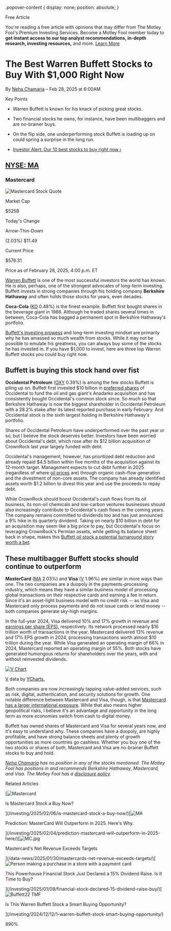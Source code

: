 .popover-content { display: none; position: absolute; }

Free Article[](#)

You're reading a free article with opinions that may differ from The Motley Fool's Premium Investing Services. Become a Motley Fool member today to **get instant access to our top analyst recommendations, in-depth research, investing resources,** and more. [Learn More](https://www.fool.com/mms/mark/op-free-tbox-art)

The Best Warren Buffett Stocks to Buy With $1,000 Right Now
===========================================================

By [Neha Chamaria](/author/2132/) – Feb 28, 2025 at 6:00AM

Key Points

*   Warren Buffett is known for his knack of picking great stocks.
    
*   Two financial stocks he owns, for instance, have been multibaggers and are no-brainer buys.
    
*   On the flip side, one underperforming stock Buffett is loading up on could spring a surprise in the long run.
    
*   [Investor Alert: Our 10 best stocks to buy right now ›](https://www.fool.com/mms/mark/e-sa-nonbbn-kp?aid=10969&source=isaedikp0000035)
    

[NYSE: MA](/quote/nyse/ma/)
---------------------------

### Mastercard

![Mastercard Stock Quote](https://g.foolcdn.com/art/companylogos/mark/MA.png)

Market Cap

$525B

Today's Change

Arrow-Thin-Down

(2.03%) $11.49

Current Price

$576.31

Price as of February 28, 2025, 4:00 p.m. ET

[Warren Buffett](https://www.fool.com/investing/how-to-invest/famous-investors/warren-buffett-investments/who-is-warren-buffett/) is one of the most successful investors the world has known. He is also, perhaps, one of the strongest advocates of long-term investing. Buffett invests in strong companies through his holding company **Berkshire Hathaway** and often holds those stocks for years, even decades.

**Coca-Cola** ([KO](/quote/nyse/ko/) 0.48%) is the finest example. Buffett first bought shares in the beverage giant in 1988. Although he traded shares several times in between, Coca-Cola has bagged a permanent spot in Berkshire Hathaway's portfolio.

[Buffett's investing prowess](https://www.fool.com/investing/how-to-invest/famous-investors/warren-buffett-investments/) and long-term investing mindset are primarily why he has amassed so much wealth from stocks. While it may not be possible to emulate his greatness, you can always buy some of the stocks he has invested in. If you have $1,000 to invest, here are three top Warren Buffett stocks you could buy right now.

Buffett is buying this stock hand over fist
-------------------------------------------

**Occidental Petroleum** ([OXY](/quote/nyse/oxy/) 0.39%) is among the few stocks Buffett is piling up on. Buffett first invested $10 billion in [preferred shares](https://www.fool.com/investing/stock-market/types-of-stocks/preferred-stocks/) of Occidental to fund the oil and gas giant's Anadarko acquisition and has consistently bought Occidental's common stock since. So much so that Berkshire Hathaway is now the biggest shareholder in Occidental Petroleum with a 28.2% stake after its latest reported purchase in early February. And Occidental stock is the sixth largest holding in Berkshire Hathaway's portfolio.

Shares of Occidental Petroleum have underperformed over the past year or so, but I believe the stock deserves better. Investors have been worried about Occidental's debt, which rose after its $12 billion acquisition of CrownRock last year largely funded with debt.

Occidental's management, however, has prioritized debt reduction and already repaid $4.5 billion within five months of the acquisition against its 12-month target. Management expects to cut debt further in 2025 (regardless of where [oil prices](https://www.fool.com/investing/stock-market/market-sectors/energy/oil-stocks/) are) through organic cash-flow generation and the divestment of non-core assets. The company has already identified assets worth $1.2 billion to divest this year and use the proceeds to repay debt.

While CrownRock should boost Occidental's cash flows from its oil business, its non-oil chemicals and low-carbon ventures businesses should also increasingly contribute to Occidental's cash flows in the coming years. The company remains committed to dividends too and has just announced a 9% hike in its quarterly dividend. Taking on nearly $10 billion in debt for an acquisition may seem like a big price to pay, but Occidental's focus on leveraging CrownRock's Permian assets, while getting its balance sheet back in shape, makes this [Buffett oil stock a potential turnaround story worth a bet](https://www.fool.com/investing/2025/02/27/3-no-brainer-oil-stocks-to-buy-with-500-right-now/).

These multibagger Buffett stocks should continue to outperform
--------------------------------------------------------------

**MasterCard** ([MA](/quote/nyse/ma/) 2.03%) and **Visa** ([V](/quote/nyse/v/) 1.96%) are similar in more ways than one. The two companies are a duopoly in the payments-processing industry, which means they have a similar business model of processing global transactions on their respective cards and earning a fee in return. Since it's an asset-light business model with no credit risk -- as Visa and Mastercard only process payments and do not issue cards or lend money -- both companies generate sky-high margins.

In the full-year 2024, Visa delivered 10% and 17% growth in revenue and [earnings per share (EPS)](https://www.fool.com/terms/e/earnings-per-share/), respectively. Its network processed nearly $16 trillion worth of transactions in the year. Mastercard delivered 13% revenue and 17% EPS growth in 2024, processing transactions worth almost $10 trillion during the year. While Visa generated an operating margin of 66% in 2024, Mastercard reported an operating margin of 55%. Both stocks have generated humongous returns for shareholders over the years, with and without reinvested dividends.

[![V Chart](https://media.ycharts.com/charts/3afa90be8ea5d35188571c450a30dcac.png)](https://ycharts.com/companies/V/chart/)

[V](https://ycharts.com/companies/V) data by [YCharts.](https://ycharts.com)

Both companies are now increasingly tapping value-added services, such as risk, digital, authentication, and security solutions for growth. One notable difference between Mastercard and Visa, though, is that [Mastercard has a larger international exposure](https://www.fool.com/investing/2025/02/04/prediction-mastercard-will-outperform-in-2025-here/). While that also means higher geopolitical risks, I believe it's an advantage and opportunity in the long term as more economies switch from cash to digital money.

Buffett has owned shares of Mastercard and Visa for several years now, and it's easy to understand why. These companies have a duopoly, are highly profitable, and have strong balance sheets and plenty of growth opportunities as more countries go cashless. Whether you buy one of the two stocks or shares of both, Mastercard and Visa are no-brainer Buffett stocks to buy and hold.

_[Neha Chamaria](https://www.fool.com/author/2132/) has no position in any of the stocks mentioned. The Motley Fool has positions in and recommends Berkshire Hathaway, Mastercard, and Visa. The Motley Fool has a [disclosure policy](https://www.fool.com/legal/fool-disclosure-policy/)._

Related Articles

[![Mastercard](https://g.foolcdn.com/image/?url=https%3A%2F%2Fg.foolcdn.com%2Feditorial%2Fimages%2F806351%2Fmastercard.jpg&op=resize&w=92&h=52)

Is Mastercard Stock a Buy Now?

](/investing/2025/02/06/is-mastercard-stock-a-buy-now/)[![MA](https://g.foolcdn.com/image/?url=https%3A%2F%2Fg.foolcdn.com%2Feditorial%2Fimages%2F805085%2Fma.png&op=resize&w=92&h=52)

Prediction: MasterCard Will Outperform in 2025. Here's Why.

](/investing/2025/02/04/prediction-mastercard-will-outperform-in-2025-here/)[![MC.jpg](https://g.foolcdn.com/image/?url=https%3A%2F%2Fcdn.content.foolcdn.com%2Fimages%2F1umn9qeh%2Fproduction%2Fd26aad529ead8025c4e2f948f001103228bb901a-1200x800.jpg&op=resize&w=92&h=52)

Mastercard's Net Revenue Exceeds Targets

](/data-news/2025/01/30/mastercards-net-revenue-exceeds-targets/)[![Person making a purchase in a store with a payment card](https://g.foolcdn.com/image/?url=https%3A%2F%2Fg.foolcdn.com%2Feditorial%2Fimages%2F802915%2Fperson-making-a-purchase-in-a-store-with-a-payment-card.jpg&op=resize&w=92&h=52)

This Powerhouse Financial Stock Just Declared a 15% Dividend Raise. Is It Time to Buy?

](/investing/2025/01/08/financial-stock-declared-15-dividend-raise-buy/)[![Buffett22 TMF](https://g.foolcdn.com/image/?url=https%3A%2F%2Fg.foolcdn.com%2Feditorial%2Fimages%2F800314%2Fbuffett22-tmf.png&op=resize&w=92&h=52)

Is This Warren Buffett Stock a Smart Buying Opportunity?

](/investing/2024/12/12/1-warren-buffett-stock-smart-buying-opportunity/)

890%